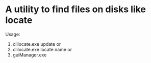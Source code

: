 # A utility to find files on disks like locate

Usage:
1. clilocate.exe update or
2. clilocate.exe locate name or
3. guiManager.exe